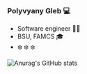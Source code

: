 ### Polyvyany Gleb :computer:


* Software engineer :technologist:
* BSU, FAMCS :mortar_board:
* :snowflake: :snowflake: :snowflake:

![Anurag's GitHub stats](https://github-readme-stats.vercel.app/api?username=GlobusOffZeWorld&show_icons=true&theme=transparent)
